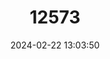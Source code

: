 ---
title: "12573"
category: "Maccullochella ikei"
draft: false
date: 2024-02-22 13:03:50
languages:
  English: ["Clarence River Cod", "Eastern Freshwater Cod"]
---